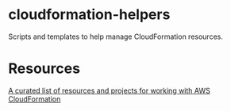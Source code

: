 # cloudformation-helpers

Scripts and templates to help manage CloudFormation resources.

# Resources

[A curated list of resources and projects for working with AWS CloudFormation](https://github.com/aws-cloudformation/awesome-cloudformation)
